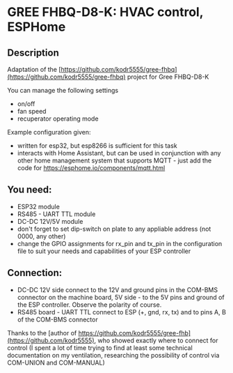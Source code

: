# GREE FHBQ-D8-K: HVAC control, ESPHome

## Description

Adaptation of the [https://github.com/kodr5555/gree-fhbq](https://github.com/kodr5555/gree-fhbq) project for Gree FHBQ-D8-K

You can manage the following settings
- on/off
- fan speed
- recuperator operating mode

Example configuration given: 
- written for esp32, but esp8266 is sufficient for this task
- interacts with Home Assistant, but can be used in conjunction with any other home management system that supports MQTT - just add the code for https://esphome.io/components/mqtt.html

## You need:
- ESP32 module
- RS485 - UART TTL module
- DC-DC 12V/5V module
- don't forget to set dip-switch on plate to any appliable address (not 0000, any other)
- change the GPIO assignments for rx_pin and tx_pin in the configuration file to suit your needs and capabilities of your ESP controller
  
## Connection:
- DC-DC 12V side connect to the 12V and ground pins in the COM-BMS connector on the machine board, 5V side - to the 5V pins and ground of the ESP controller. Observe the polarity of course.
- RS485 board - UART TTL connect to ESP (+, gnd, rx, tx) and to pins A, B of the COM-BMS connector
   
Thanks to the [author of https://github.com/kodr5555/gree-fhb](https://github.com/kodr5555), who showed exactly where to connect for control (I spent a lot of time trying to find at least some technical documentation on my ventilation, researching the possibility of control via COM-UNION and COM-MANUAL)
